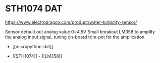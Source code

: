 
# STH1074 DAT

https://www.electrodragon.com/product/water-turbidity-sensor/

Sensor default out analog value 0~4.5V
Small breakout LM358 to amplify the analog input signal, tuning on-board trim-pot for the amplication.

- [[micropython-dat]]




- [[STH1074]] - [[LM358]]